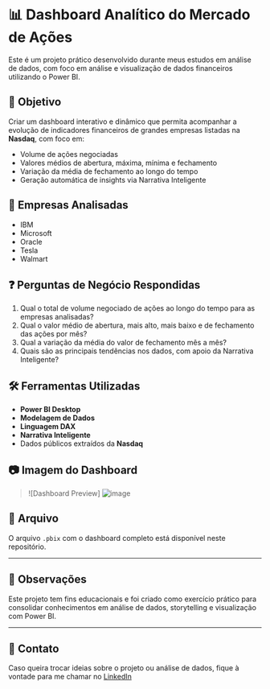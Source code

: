 # 📊 Dashboard Analítico do Mercado de Ações

Este é um projeto prático desenvolvido durante meus estudos em análise de dados, com foco em análise e visualização de dados financeiros utilizando o Power BI.

## 🧠 Objetivo

Criar um dashboard interativo e dinâmico que permita acompanhar a evolução de indicadores financeiros de grandes empresas listadas na **Nasdaq**, com foco em:

- Volume de ações negociadas
- Valores médios de abertura, máxima, mínima e fechamento
- Variação da média de fechamento ao longo do tempo
- Geração automática de insights via Narrativa Inteligente

## 🏢 Empresas Analisadas

- IBM  
- Microsoft  
- Oracle  
- Tesla  
- Walmart  

## ❓ Perguntas de Negócio Respondidas

1. Qual o total de volume negociado de ações ao longo do tempo para as empresas analisadas?
2. Qual o valor médio de abertura, mais alto, mais baixo e de fechamento das ações por mês?
3. Qual a variação da média do valor de fechamento mês a mês?
4. Quais são as principais tendências nos dados, com apoio da Narrativa Inteligente?

## 🛠 Ferramentas Utilizadas

- **Power BI Desktop**
- **Modelagem de Dados**
- **Linguagem DAX**
- **Narrativa Inteligente**
- Dados públicos extraídos da **Nasdaq**

## 📷 Imagem do Dashboard

> ![Dashboard Preview]
![image](https://github.com/user-attachments/assets/b123b0ce-843a-4495-849a-86258c48bb32)
 
## 📁 Arquivo

O arquivo `.pbix` com o dashboard completo está disponível neste repositório.

---

## 📌 Observações

Este projeto tem fins educacionais e foi criado como exercício prático para consolidar conhecimentos em análise de dados, storytelling e visualização com Power BI.

---

## 🔗 Contato

Caso queira trocar ideias sobre o projeto ou análise de dados, fique à vontade para me chamar no [LinkedIn](https://www.linkedin.com/in/cau%C3%A3-moraes-de-freitas-6b8a82351/)

